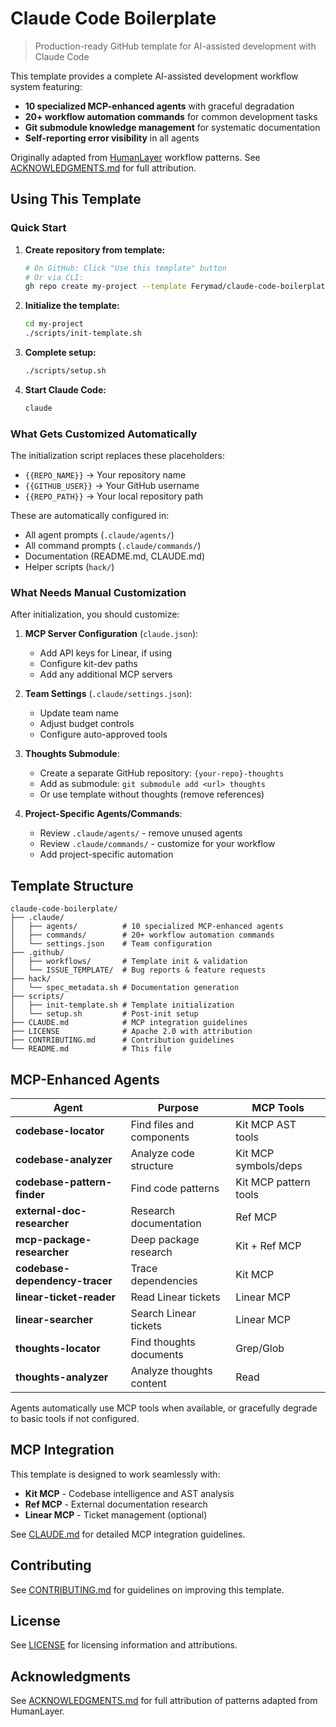 # Claude Code Boilerplate

> Production-ready GitHub template for AI-assisted development with Claude Code

This template provides a complete AI-assisted development workflow system featuring:
- **10 specialized MCP-enhanced agents** with graceful degradation
- **20+ workflow automation commands** for common development tasks
- **Git submodule knowledge management** for systematic documentation
- **Self-reporting error visibility** in all agents

Originally adapted from [HumanLayer](https://github.com/humanlayer/humanlayer) workflow patterns. See [ACKNOWLEDGMENTS.md](ACKNOWLEDGMENTS.md) for full attribution.

## Using This Template

### Quick Start

1. **Create repository from template:**
   ```bash
   # On GitHub: Click "Use this template" button
   # Or via CLI:
   gh repo create my-project --template Ferymad/claude-code-boilerplate
   ```

2. **Initialize the template:**
   ```bash
   cd my-project
   ./scripts/init-template.sh
   ```

3. **Complete setup:**
   ```bash
   ./scripts/setup.sh
   ```

4. **Start Claude Code:**
   ```bash
   claude
   ```

### What Gets Customized Automatically

The initialization script replaces these placeholders:
- `{{REPO_NAME}}` → Your repository name
- `{{GITHUB_USER}}` → Your GitHub username
- `{{REPO_PATH}}` → Your local repository path

These are automatically configured in:
- All agent prompts (`.claude/agents/`)
- All command prompts (`.claude/commands/`)
- Documentation (README.md, CLAUDE.md)
- Helper scripts (`hack/`)

### What Needs Manual Customization

After initialization, you should customize:

1. **MCP Server Configuration** (`claude.json`):
   - Add API keys for Linear, if using
   - Configure kit-dev paths
   - Add any additional MCP servers

2. **Team Settings** (`.claude/settings.json`):
   - Update team name
   - Adjust budget controls
   - Configure auto-approved tools

3. **Thoughts Submodule**:
   - Create a separate GitHub repository: `{your-repo}-thoughts`
   - Add as submodule: `git submodule add <url> thoughts`
   - Or use template without thoughts (remove references)

4. **Project-Specific Agents/Commands**:
   - Review `.claude/agents/` - remove unused agents
   - Review `.claude/commands/` - customize for your workflow
   - Add project-specific automation

## Template Structure

```
claude-code-boilerplate/
├── .claude/
│   ├── agents/          # 10 specialized MCP-enhanced agents
│   ├── commands/        # 20+ workflow automation commands
│   └── settings.json    # Team configuration
├── .github/
│   ├── workflows/       # Template init & validation
│   └── ISSUE_TEMPLATE/  # Bug reports & feature requests
├── hack/
│   └── spec_metadata.sh # Documentation generation
├── scripts/
│   ├── init-template.sh # Template initialization
│   └── setup.sh         # Post-init setup
├── CLAUDE.md            # MCP integration guidelines
├── LICENSE              # Apache 2.0 with attribution
├── CONTRIBUTING.md      # Contribution guidelines
└── README.md            # This file
```

## MCP-Enhanced Agents

| Agent | Purpose | MCP Tools |
|-------|---------|-----------|
| **codebase-locator** | Find files and components | Kit MCP AST tools |
| **codebase-analyzer** | Analyze code structure | Kit MCP symbols/deps |
| **codebase-pattern-finder** | Find code patterns | Kit MCP pattern tools |
| **external-doc-researcher** | Research documentation | Ref MCP |
| **mcp-package-researcher** | Deep package research | Kit + Ref MCP |
| **codebase-dependency-tracer** | Trace dependencies | Kit MCP |
| **linear-ticket-reader** | Read Linear tickets | Linear MCP |
| **linear-searcher** | Search Linear tickets | Linear MCP |
| **thoughts-locator** | Find thoughts documents | Grep/Glob |
| **thoughts-analyzer** | Analyze thoughts content | Read |

Agents automatically use MCP tools when available, or gracefully degrade to basic tools if not configured.

## MCP Integration

This template is designed to work seamlessly with:
- **Kit MCP** - Codebase intelligence and AST analysis
- **Ref MCP** - External documentation research
- **Linear MCP** - Ticket management (optional)

See [CLAUDE.md](CLAUDE.md) for detailed MCP integration guidelines.

## Contributing

See [CONTRIBUTING.md](CONTRIBUTING.md) for guidelines on improving this template.

## License

See [LICENSE](LICENSE) for licensing information and attributions.

## Acknowledgments

See [ACKNOWLEDGMENTS.md](ACKNOWLEDGMENTS.md) for full attribution of patterns adapted from HumanLayer.
